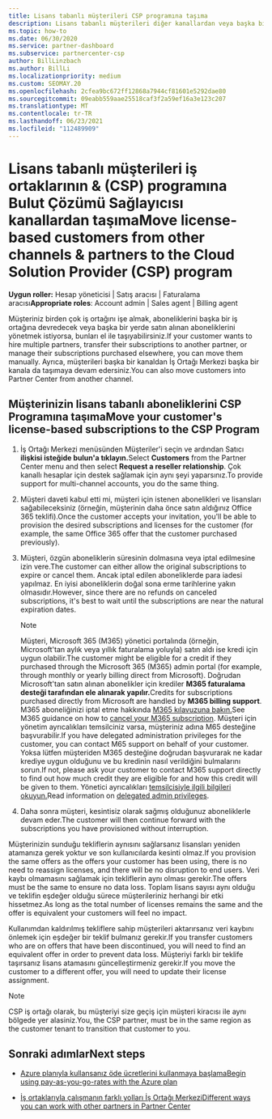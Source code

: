 ```yaml
---
title: Lisans tabanlı müşterileri CSP programına taşıma
description: Lisans tabanlı müşterileri diğer kanallardan veya başka bir iş ortağından Bulut Çözümü Sağlayıcısı (CSP) programına İş Ortağı Merkezi.
ms.topic: how-to
ms.date: 06/30/2020
ms.service: partner-dashboard
ms.subservice: partnercenter-csp
author: BillLinzbach
ms.author: BillLi
ms.localizationpriority: medium
ms.custom: SEOMAY.20
ms.openlocfilehash: 2cfea9bc672ff12868a7944cf81601e5292dae80
ms.sourcegitcommit: 09eabb559aae25518caf3f2a59ef16a3e123c207
ms.translationtype: MT
ms.contentlocale: tr-TR
ms.lasthandoff: 06/23/2021
ms.locfileid: "112489909"
---
```

# <a name="move-license-based-customers-from-other-channels--partners-to-the-cloud-solution-provider-csp-program"></a><span data-ttu-id="32ffe-103">Lisans tabanlı müşterileri iş ortaklarının & (CSP) programına Bulut Çözümü Sağlayıcısı kanallardan taşıma</span><span class="sxs-lookup"><span data-stu-id="32ffe-103">Move license-based customers from other channels & partners to the Cloud Solution Provider (CSP) program</span></span>

<span data-ttu-id="32ffe-104">**Uygun roller:** Hesap yöneticisi | Satış aracısı | Faturalama aracısı</span><span class="sxs-lookup"><span data-stu-id="32ffe-104">**Appropriate roles**: Account admin | Sales agent | Billing agent</span></span>

<span data-ttu-id="32ffe-105">Müşteriniz birden çok iş ortağını işe almak, aboneliklerini başka bir iş ortağına devredecek veya başka bir yerde satın alınan aboneliklerini yönetmek istiyorsa, bunları el ile taşıyabilirsiniz.</span><span class="sxs-lookup"><span data-stu-id="32ffe-105">If your customer wants to hire multiple partners, transfer their subscriptions to another partner, or manage their subscriptions purchased elsewhere, you can move them manually.</span></span> <span data-ttu-id="32ffe-106">Ayrıca, müşterileri başka bir kanaldan İş Ortağı Merkezi başka bir kanala da taşımaya devam edersiniz.</span><span class="sxs-lookup"><span data-stu-id="32ffe-106">You can also move customers into Partner Center from another channel.</span></span>

## <a name="move-your-customers-license-based-subscriptions-to-the-csp-program"></a><span data-ttu-id="32ffe-107">Müşterinizin lisans tabanlı aboneliklerini CSP Programına taşıma</span><span class="sxs-lookup"><span data-stu-id="32ffe-107">Move your customer's license-based subscriptions to the CSP Program</span></span>

1. <span data-ttu-id="32ffe-108">İş Ortağı Merkezi  menüsünden Müşteriler'i seçin ve ardından Satıcı **ilişkisi isteğide bulun'a tıklayın.**</span><span class="sxs-lookup"><span data-stu-id="32ffe-108">Select **Customers** from the Partner Center menu and then select **Request a reseller relationship**.</span></span> <span data-ttu-id="32ffe-109">Çok kanallı hesaplar için destek sağlamak için aynı şeyi yaparsınız.</span><span class="sxs-lookup"><span data-stu-id="32ffe-109">To provide support for multi-channel accounts, you do the same thing.</span></span>

2. <span data-ttu-id="32ffe-110">Müşteri daveti kabul etti mi, müşteri için istenen abonelikleri ve lisansları sağabileceksiniz (örneğin, müşterinin daha önce satın aldığınız Office 365 teklifi).</span><span class="sxs-lookup"><span data-stu-id="32ffe-110">Once the customer accepts your invitation, you'll be able to provision the desired subscriptions and licenses for the customer (for example, the same Office 365 offer that the customer purchased previously).</span></span>

3. <span data-ttu-id="32ffe-111">Müşteri, özgün aboneliklerin süresinin dolmasına veya iptal edilmesine izin vere.</span><span class="sxs-lookup"><span data-stu-id="32ffe-111">The customer can either allow the original subscriptions to expire or cancel them.</span></span> <span data-ttu-id="32ffe-112">Ancak iptal edilen aboneliklerde para iadesi yapılmaz. En iyisi aboneliklerin doğal sona erme tarihlerine yakın olmasıdır.</span><span class="sxs-lookup"><span data-stu-id="32ffe-112">However, since there are no refunds on canceled subscriptions, it's best to wait until the  subscriptions are near the natural expiration dates.</span></span>


   >[!NOTE]
   ><span data-ttu-id="32ffe-113">Müşteri, Microsoft 365 (M365) yönetici portalında (örneğin, Microsoft'tan aylık veya yıllık faturalama yoluyla) satın aldı ise kredi için uygun olabilir.</span><span class="sxs-lookup"><span data-stu-id="32ffe-113">The customer might be eligible for a credit if they purchased through the Microsoft 365 (M365) admin portal (for example, through monthly or yearly billing direct from Microsoft).</span></span> <span data-ttu-id="32ffe-114">Doğrudan Microsoft'tan satın alınan abonelikler için krediler **M365 faturalama desteği tarafından ele alınarak yapılır.**</span><span class="sxs-lookup"><span data-stu-id="32ffe-114">Credits for subscriptions purchased directly from Microsoft are handled by **M365 billing support**.</span></span> <span data-ttu-id="32ffe-115">M365 aboneliğinizi iptal etme hakkında [M365 kılavuzuna bakın.](/microsoft-365/commerce/subscriptions/cancel-your-subscription)</span><span class="sxs-lookup"><span data-stu-id="32ffe-115">See M365 guidance on how to [cancel your M365 subscription](/microsoft-365/commerce/subscriptions/cancel-your-subscription).</span></span> <span data-ttu-id="32ffe-116">Müşteri için yönetim ayrıcalıkları temsilciniz varsa, müşteriniz adına M65 desteğine başvurabilir.</span><span class="sxs-lookup"><span data-stu-id="32ffe-116">If you have delegated administration privileges for the customer, you can contact M65 support on behalf of your customer.</span></span> <span data-ttu-id="32ffe-117">Yoksa lütfen müşteriden M365 desteğine doğrudan başvurarak ne kadar krediye uygun olduğunu ve bu kredinin nasıl verildiğini bulmalarını sorun.</span><span class="sxs-lookup"><span data-stu-id="32ffe-117">If not, please ask your customer to contact M365 support directly to find out how much credit they are eligible for and how this credit will be given to them.</span></span> <span data-ttu-id="32ffe-118">Yönetici ayrıcalıkları [temsilcisiyle ilgili bilgileri okuyun.](customers-revoke-admin-privileges.md)</span><span class="sxs-lookup"><span data-stu-id="32ffe-118">Read information on [delegated admin privileges](customers-revoke-admin-privileges.md).</span></span>


4. <span data-ttu-id="32ffe-119">Daha sonra müşteri, kesintisiz olarak sağmış olduğunuz aboneliklerle devam eder.</span><span class="sxs-lookup"><span data-stu-id="32ffe-119">The customer will then continue forward with the subscriptions you have provisioned without interruption.</span></span>

<span data-ttu-id="32ffe-120">Müşterinizin sunduğu tekliflerin aynısını sağlarsanız lisansları yeniden atamanıza gerek yoktur ve son kullanıcılarda kesinti olmaz.</span><span class="sxs-lookup"><span data-stu-id="32ffe-120">If you provision the same offers as the offers your customer has been using, there is no need to reassign licenses, and there will be no disruption to end users.</span></span> <span data-ttu-id="32ffe-121">Veri kaybı olmamasını sağlamak için tekliflerin aynı olması gerekir.</span><span class="sxs-lookup"><span data-stu-id="32ffe-121">The offers must be the same to ensure no data loss.</span></span> <span data-ttu-id="32ffe-122">Toplam lisans sayısı aynı olduğu ve teklifin eşdeğer olduğu sürece müşterileriniz herhangi bir etki hissetmez.</span><span class="sxs-lookup"><span data-stu-id="32ffe-122">As long as the total number of licenses remains the same and the offer is equivalent your customers will feel no impact.</span></span>

<span data-ttu-id="32ffe-123">Kullanımdan kaldırılmış tekliflere sahip müşterileri aktarırsanız veri kaybını önlemek için eşdeğer bir teklif bulmanız gerekir.</span><span class="sxs-lookup"><span data-stu-id="32ffe-123">If you transfer customers who are on offers that have been discontinued, you will need to find an equivalent offer in order to prevent data loss.</span></span> <span data-ttu-id="32ffe-124">Müşteriyi farklı bir teklife taşırsanız lisans atamasını güncelleştirmeniz gerekir.</span><span class="sxs-lookup"><span data-stu-id="32ffe-124">If you move the customer to a different offer, you will need to update their license assignment.</span></span>

>[!NOTE]
> <span data-ttu-id="32ffe-125">CSP iş ortağı olarak, bu müşteriyi size geçiş için müşteri kiracısı ile aynı bölgede yer alasiniz.</span><span class="sxs-lookup"><span data-stu-id="32ffe-125">You, the CSP partner, must be in the same region as the customer tenant to transition that customer to you.</span></span>

## <a name="next-steps"></a><span data-ttu-id="32ffe-126">Sonraki adımlar</span><span class="sxs-lookup"><span data-stu-id="32ffe-126">Next steps</span></span>

- [<span data-ttu-id="32ffe-127">Azure planıyla kullansanız öde ücretlerini kullanmaya başlama</span><span class="sxs-lookup"><span data-stu-id="32ffe-127">Begin using pay-as-you-go-rates with the Azure plan</span></span>](azure-plan-get-started.md)
 

- [<span data-ttu-id="32ffe-128">İş ortaklarıyla çalışmanın farklı yolları İş Ortağı Merkezi</span><span class="sxs-lookup"><span data-stu-id="32ffe-128">Different ways you can work with other partners in Partner Center</span></span>](work-with-other-partners.md)